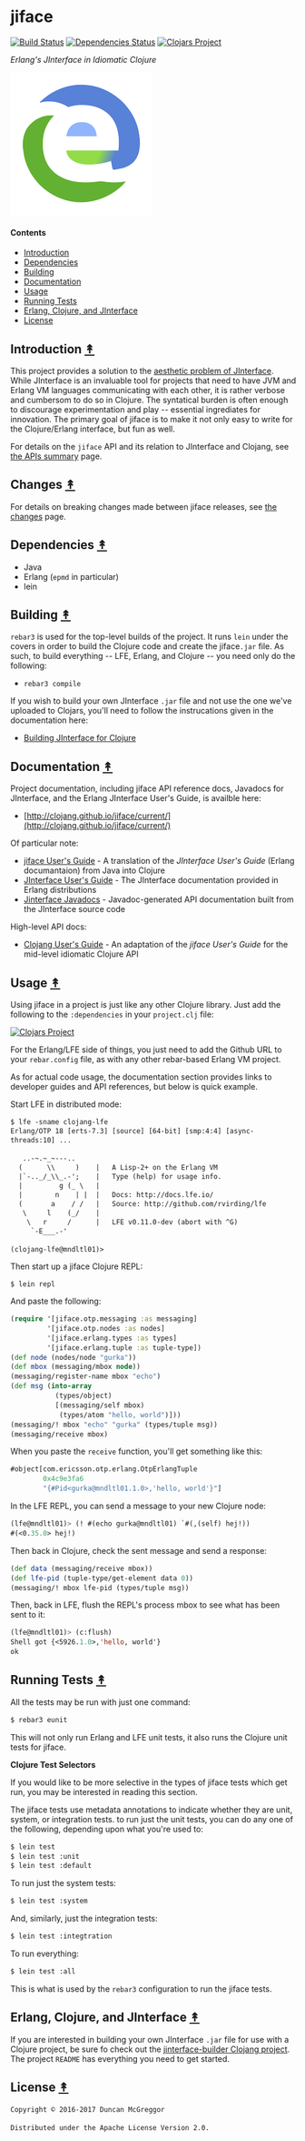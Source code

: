 # jiface
[![Build Status][travis-badge]][travis]
[![Dependencies Status][deps-badge]][deps]
[![Clojars Project][clojars-badge]][clojars]

*Erlang's JInterface in Idiomatic Clojure*

[![Project logo][logo]][logo-large]


#### Contents

* [Introduction](#introduction-)
* [Dependencies](#dependencies-)
* [Building](#building-)
* [Documentation](#documentation-)
* [Usage](#usage-)
* [Running Tests](#running-tests-)
* [Erlang, Clojure, and JInterface](#erlang-clojure-and-jinterface-)
* [License](#license-)


## Introduction [&#x219F;](#contents)

This project provides a solution to the
[aesthetic problem of JInterface](https://github.com/clojang/clojang/wiki/Example:-JInterface-in-Clojure).
While JInterface is an invaluable tool for projects that need to have JVM and
Erlang VM languages communicating with each other, it is rather verbose and
cumbersom to do so in Clojure. The syntatical burden is often enough to
discourage experimentation and play -- essential ingrediates for innovation.
The primary goal of jiface is to make it not only easy to write for the
Clojure/Erlang interface, but fun as well.

For details on the `jiface` API and its relation to JInterface and Clojang, see
[the APIs summary](http://clojang.github.io/jiface/current/05-apis.html) page.


## Changes [&#x219F;](#contents)

For details on breaking changes made between jiface releases, see
[the changes](http://clojang.github.io/jiface/current/80-changes.html) page.


## Dependencies [&#x219F;](#contents)

* Java
* Erlang (`epmd` in particular)
* lein


## Building [&#x219F;](#contents)

``rebar3`` is used for the top-level builds of the project. It runs ``lein``
under the covers in order to build the Clojure code and create the
jiface``.jar`` file. As such, to build everything -- LFE, Erlang, and Clojure
-- you need only do the following:

* ``rebar3 compile``

If you wish to build your own JInterface ``.jar`` file and not use the one we've uploaded to Clojars, you'll need to follow the instrucations given in the documentation here:

* [Building JInterface for Clojure](http://clojang.github.io/jiface/current/80-building-jinterface.html)


## Documentation [&#x219F;](#contents)

Project documentation, including jiface API reference docs, Javadocs for JInterface, and the Erlang JInterface User's Guide, is availble here:

* [http://clojang.github.io/jiface/current/](http://clojang.github.io/jiface/current/)

Of particular note:

* [jiface User's Guide](http://clojang.github.io/jiface/current/10-low-level-api.html) - A translation of the *JInterface User's Guide* (Erlang documantaion) from Java into Clojure
* [JInterface User's Guide](http://clojang.github.io/jiface/current/erlang/jinterface_users_guide.html) - The JInterface documentation provided in Erlang distributions
* [Jinterface Javadocs](http://clojang.github.io/jiface/current/erlang/java) - Javadoc-generated API documentation built from the JInterface source code

High-level API docs:

* [Clojang User's Guide](http://clojang.github.io/clojang/current/10-low-level.html) - An adaptation of the *jiface User's Guide* for the mid-level idiomatic Clojure API


## Usage [&#x219F;](#contents)

Using jiface in a project is just like any other Clojure library. Just add the following to the ``:dependencies`` in your ``project.clj`` file:

[![Clojars Project](https://img.shields.io/clojars/v/clojang/jiface.svg)](https://clojars.org/clojang/jiface)

For the Erlang/LFE side of things, you just need to add the Github URL to your ``rebar.config`` file, as with any other rebar-based Erlang VM project.

As for actual code usage, the documentation section provides links to developer guides and API references, but below is quick example.

Start LFE in distributed mode:

```
$ lfe -sname clojang-lfe
Erlang/OTP 18 [erts-7.3] [source] [64-bit] [smp:4:4] [async-threads:10] ...

   ..-~.~_~---..
  (      \\     )    |   A Lisp-2+ on the Erlang VM
  |`-.._/_\\_.-';    |   Type (help) for usage info.
  |         g (_ \   |
  |        n    | |  |   Docs: http://docs.lfe.io/
  (       a    / /   |   Source: http://github.com/rvirding/lfe
   \     l    (_/    |
    \   r     /      |   LFE v0.11.0-dev (abort with ^G)
     `-E___.-'

(clojang-lfe@mndltl01)>
```

Then start up a jiface Clojure REPL:

```
$ lein repl
```

And paste the following:

```clj
(require '[jiface.otp.messaging :as messaging]
         '[jiface.otp.nodes :as nodes]
         '[jiface.erlang.types :as types]
         '[jiface.erlang.tuple :as tuple-type])
(def node (nodes/node "gurka"))
(def mbox (messaging/mbox node))
(messaging/register-name mbox "echo")
(def msg (into-array
           (types/object)
           [(messaging/self mbox)
            (types/atom "hello, world")]))
(messaging/! mbox "echo" "gurka" (types/tuple msg))
(messaging/receive mbox)
```

When you paste the ``receive`` function, you'll get something like this:

```clj
#object[com.ericsson.otp.erlang.OtpErlangTuple
        0x4c9e3fa6
        "{#Pid<gurka@mndltl01.1.0>,'hello, world'}"]
```

In the LFE REPL, you can send a message to your new Clojure node:

```cl
(lfe@mndltl01)> (! #(echo gurka@mndltl01) `#(,(self) hej!))
#(<0.35.0> hej!)
```

Then back in Clojure, check the sent message and send a response:

```clojure
(def data (messaging/receive mbox))
(def lfe-pid (tuple-type/get-element data 0))
(messaging/! mbox lfe-pid (types/tuple msg))
```

Then, back in LFE, flush the REPL's process mbox to see what has been sent to it:

```cl
(lfe@mndltl01)> (c:flush)
Shell got {<5926.1.0>,'hello, world'}
ok
```


## Running Tests [&#x219F;](#contents)

All the tests may be run with just one command:

```bash
$ rebar3 eunit
```

This will not only run Erlang and LFE unit tests, it also runs the Clojure unit tests for jiface.

**Clojure Test Selectors**

If you would like to be more selective in the types of jiface tests which get run, you may be interested in reading this section.

The jiface tests use metadata annotations to indicate whether they are unit, system, or integration tests. to run just the unit tests, you can do any one of the following, depending upon what you're used to:

```bash
$ lein test
$ lein test :unit
$ lein test :default
```

To run just the system tests:

```bash
$ lein test :system
```

And, similarly, just the integration tests:

```bash
$ lein test :integtration
```

To run everything:

```bash
$ lein test :all
```

This is what is used by the ``rebar3`` configuration to run the jiface tests.


## Erlang, Clojure, and JInterface [&#x219F;](#contents)

If you are interested in building your own JInterface ``.jar`` file for use with a Clojure project, be sure fo check out the [jinterface-builder Clojang project](https://github.com/clojang/jinterface-builder). The project ``README`` has everything you need to get started.


## License [&#x219F;](#contents)

```
Copyright © 2016-2017 Duncan McGreggor

Distributed under the Apache License Version 2.0.
```


<!-- Named page links below: /-->

[travis]: https://travis-ci.org/clojang/jiface
[travis-badge]: https://travis-ci.org/clojang/jiface.png?branch=master
[deps]: http://jarkeeper.com/clojang/jiface
[deps-badge]: http://jarkeeper.com/clojang/jiface/status.svg
[clojars]: https://clojars.org/clojang/jiface
[clojars-badge]: https://img.shields.io/clojars/v/clojang/jiface.svg
[logo]: https://github.com/clojang/resources/blob/master/images/logo-5-250x.png
[logo-large]: https://github.com/clojang/resources/blob/master/images/logo-5-1000x.png
